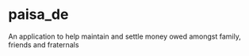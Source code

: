 # paisa_de
An application to help maintain and settle money owed amongst family, friends and fraternals
